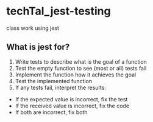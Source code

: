 # techTal_jest-testing
class work using jest

## What is jest for?
1. Write tests to describe what is the goal of a function
2. Test the empty function to see (most or all) tests fail
3. Implement the function how it achieves the goal
4. Test the implemented function
5. If any tests fail, interpret the results:
* If the expected value is incorrect, fix the test
* If the received value is incorrect, fix the code
* If both are incorrect, fix both